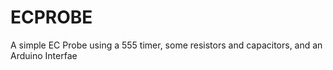 # ECPROBE
A simple EC Probe using a 555 timer, some resistors  and capacitors, and an Arduino Interfae

